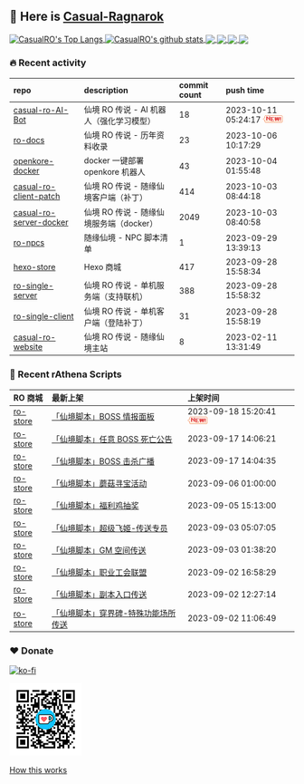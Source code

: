 ## 👋  Here is [Casual-Ragnarok](https://ragnarok.buzz)

<!--BGN_SECTION:github-readme-stats-->
<a href="https://store.ragnarok.buzz" target="_blank">
  <img height="190" align="center" src="https://github-readme-stats.vercel.app/api/top-langs/?username=CasualRO&theme=great-gatsby" alt="CasualRO's Top Langs" />
</a>
<a href="https://store.ragnarok.buzz" target="_blank">
  <img height="190" align="center" src="https://github-readme-stats.vercel.app/api?username=CasualRO&count_private=true&show_icons=true&theme=nightowl" alt="CasualRO's github stats" />
</a>

<a href="https://store.ragnarok.buzz" target="_blank">
  <img height="114" align="center" src="https://github-readme-stats.vercel.app/api/pin/?username=Casual-Ragnarok&repo=ro-store&theme=nord" />
</a>

<a href="https://github.com/Casual-Ragnarok/openkore-docker" target="_blank">
  <img height="114" align="center" src="https://github-readme-stats.vercel.app/api/pin/?username=Casual-Ragnarok&repo=openkore-docker&theme=nord" />
</a>

<a href="https://npc.ragnarok.buzz" target="_blank">
  <img height="114" align="center" src="https://github-readme-stats.vercel.app/api/pin/?username=Casual-Ragnarok&repo=ro-npcs&theme=nord" />
</a>

<a href="https://docs.ragnarok.buzz" target="_blank">
  <img height="114" align="center" src="https://github-readme-stats.vercel.app/api/pin/?username=Casual-Ragnarok&repo=ro-docs&theme=nord" />
</a>

<!--END_SECTION:github-readme-stats-->



### 🔥  Recent activity
<!-- BGN_SECTION:activity -->
| repo | description | commit count | push time |
|:------|:------|:------|:------|
| [casual-ro-AI-Bot](https://github.com/Casual-Ragnarok/casual-ro-AI-Bot) | 仙境 RO 传说 - AI 机器人（强化学习模型） | 18 | 2023-10-11 05:24:17 ![news](https://github.com/CasualRO/CasualRO/blob/master/imgs/new.gif) |
| [ro-docs](https://github.com/Casual-Ragnarok/ro-docs) | 仙境 RO 传说 - 历年资料收录 | 23 | 2023-10-06 10:17:29  |
| [openkore-docker](https://github.com/Casual-Ragnarok/openkore-docker) | docker 一键部署 openkore 机器人 | 43 | 2023-10-04 01:55:48  |
| [casual-ro-client-patch](https://github.com/Casual-Ragnarok/casual-ro-client-patch) | 仙境 RO 传说 - 随缘仙境客户端（补丁） | 414 | 2023-10-03 08:44:18  |
| [casual-ro-server-docker](https://github.com/Casual-Ragnarok/casual-ro-server-docker) | 仙境 RO 传说 - 随缘仙境服务端（docker） | 2049 | 2023-10-03 08:40:58  |
| [ro-npcs](https://github.com/Casual-Ragnarok/ro-npcs) | 随缘仙境 - NPC 脚本清单 | 1 | 2023-09-29 13:39:13  |
| [hexo-store](https://github.com/Casual-Ragnarok/hexo-store) | Hexo 商城 | 417 | 2023-09-28 15:58:34  |
| [ro-single-server](https://github.com/Casual-Ragnarok/ro-single-server) | 仙境 RO 传说 - 单机服务端（支持联机） | 388 | 2023-09-28 15:58:32  |
| [ro-single-client](https://github.com/Casual-Ragnarok/ro-single-client) | 仙境 RO 传说 - 单机客户端（登陆补丁） | 31 | 2023-09-28 15:58:19  |
| [casual-ro-website](https://github.com/Casual-Ragnarok/casual-ro-website) | 仙境 RO 传说 - 随缘仙境主站 | 8 | 2023-02-11 13:31:49  |
<!-- END_SECTION:activity -->



### 📝  Recent rAthena Scripts
<!-- BGN_SECTION:article -->
| RO 商城 | 最新上架 | 上架时间 |
|:------|:------|:------|
| [ro-store](https://github.com/Casual-Ragnarok/ro-store) | [「仙境脚本」BOSS 情报面板](https://store.ragnarok.buzz/game/ro/npc/1031-bossinfo/readme/) | 2023-09-18 15:20:41 ![news](https://github.com/CasualRO/CasualRO/blob/master/imgs/new.gif) |
| [ro-store](https://github.com/Casual-Ragnarok/ro-store) | [「仙境脚本」任意 BOSS 死亡公告](https://store.ragnarok.buzz/game/ro/npc/1013-bossannounce/readme/) | 2023-09-17 14:06:21  |
| [ro-store](https://github.com/Casual-Ragnarok/ro-store) | [「仙境脚本」BOSS 击杀广播](https://store.ragnarok.buzz/game/ro/npc/1011-bossbroadcast/readme/) | 2023-09-17 14:04:35  |
| [ro-store](https://github.com/Casual-Ragnarok/ro-store) | [「仙境脚本」蘑菇寻宝活动](https://store.ragnarok.buzz/game/ro/npc/1008-mushroom/readme/) | 2023-09-06 01:00:00  |
| [ro-store](https://github.com/Casual-Ragnarok/ro-store) | [「仙境脚本」福利鸡抽奖](https://store.ragnarok.buzz/game/ro/npc/1009-cluckers/readme/) | 2023-09-05 15:13:00  |
| [ro-store](https://github.com/Casual-Ragnarok/ro-store) | [「仙境脚本」超级飞姬-传送专员](https://store.ragnarok.buzz/game/ro/npc/1046-warpagent/readme/) | 2023-09-03 05:07:05  |
| [ro-store](https://github.com/Casual-Ragnarok/ro-store) | [「仙境脚本」GM 空间传送](https://store.ragnarok.buzz/game/ro/npc/1006-warpgmroom/readme/) | 2023-09-03 01:38:20  |
| [ro-store](https://github.com/Casual-Ragnarok/ro-store) | [「仙境脚本」职业工会联盟](https://store.ragnarok.buzz/game/ro/npc/1043-warpjob/readme/) | 2023-09-02 16:58:29  |
| [ro-store](https://github.com/Casual-Ragnarok/ro-store) | [「仙境脚本」副本入口传送](https://store.ragnarok.buzz/game/ro/npc/1042-warpinst/readme/) | 2023-09-02 12:27:14  |
| [ro-store](https://github.com/Casual-Ragnarok/ro-store) | [「仙境脚本」穿界碑-特殊功能场所传送](https://store.ragnarok.buzz/game/ro/npc/1045-warpspplace/readme/) | 2023-09-02 11:06:49  |
<!-- END_SECTION:article -->


### ❤️ Donate

[![ko-fi](https://ko-fi.com/img/githubbutton_sm.svg)](https://ko-fi.com/C0C7N2Z9C)

[![QR-Code](./imgs/qrcode.png)](https://casual-ragnarok.github.io/payment/)


<a align="right" href="https://github.com/CasualRO/CasualRO/blob/master/How_this_works.md">How this works</a>

<!-- -------------------------------------- -->
<!-- more emoji : http://emojihomepage.com/ -->
<!-- -------------------------------------- -->
